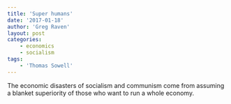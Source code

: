 ```yaml
---
title: 'Super humans'
date: '2017-01-18'
author: 'Greg Raven'
layout: post
categories:
    - economics
    - socialism
tags:
    - 'Thomas Sowell'
---
```


The economic disasters of socialism and communism come from assuming a blanket superiority of those who want to run a whole economy.